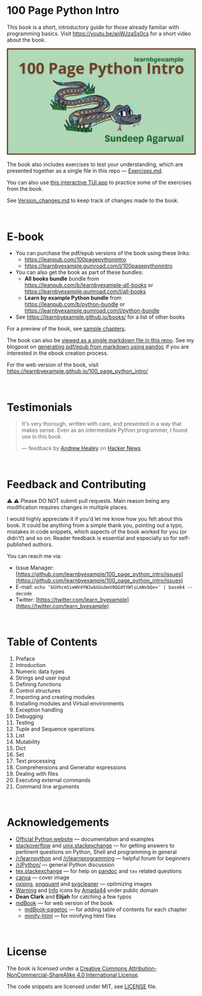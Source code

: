# 100 Page Python Intro

This book is a short, introductory guide for those already familiar with programming basics. Visit https://youtu.be/aoWJzaSs0cs for a short video about the book.

<p align="center"><img src="./images/py_intro_ls.png" alt="100 Page Python Intro ebook cover image" /></p>

The book also includes exercises to test your understanding, which are presented together as a single file in this repo — [Exercises.md](./exercises/Exercises.md).

You can also use [this interactive TUI app](https://github.com/learnbyexample/TUI-apps/tree/main/PythonExercises) to practice some of the exercises from the book.

See [Version_changes.md](./Version_changes.md) to keep track of changes made to the book.

<br>

# E-book

* You can purchase the pdf/epub versions of the book using these links:
    * https://leanpub.com/100pagepythonintro
    * https://learnbyexample.gumroad.com/l/100pagepythonintro
* You can also get the book as part of these bundles:
    * **All books bundle** bundle from https://leanpub.com/b/learnbyexample-all-books or https://learnbyexample.gumroad.com/l/all-books
    * **Learn by example Python bundle** from https://leanpub.com/b/python-bundle or https://learnbyexample.gumroad.com/l/python-bundle
* See https://learnbyexample.github.io/books/ for a list of other books

For a preview of the book, see [sample chapters](./sample_chapters/100_page_python_intro_sample.pdf).

The book can also be [viewed as a single markdown file in this repo](./100_page_python_intro.md). See my blogpost on [generating pdf/epub from markdown using pandoc](https://learnbyexample.github.io/customizing-pandoc/) if you are interested in the ebook creation process.

For the web version of the book, visit https://learnbyexample.github.io/100_page_python_intro/

<br>

# Testimonials

>It's very thorough, written with care, and presented in a way that makes sense. Even as an intermediate Python programmer, I found use in this book.
>
> — feedback by [Andrew Healey](https://healeycodes.com/) on [Hacker News](https://news.ycombinator.com/item?id=26082464)

<br>

# Feedback and Contributing

⚠️ ⚠️ Please DO NOT submit pull requests. Main reason being any modification requires changes in multiple places.

I would highly appreciate it if you'd let me know how you felt about this book. It could be anything from a simple thank you, pointing out a typo, mistakes in code snippets, which aspects of the book worked for you (or didn't!) and so on. Reader feedback is essential and especially so for self-published authors.

You can reach me via:

* Issue Manager: [https://github.com/learnbyexample/100_page_python_intro/issues](https://github.com/learnbyexample/100_page_python_intro/issues)
* E-mail: `echo 'bGVhcm5ieWV4YW1wbGUubmV0QGdtYWlsLmNvbQo=' | base64 --decode`
* Twitter: [https://twitter.com/learn_byexample](https://twitter.com/learn_byexample)

<br>

# Table of Contents

1. Preface
2. Introduction
3. Numeric data types
4. Strings and user input
5. Defining functions
6. Control structures
7. Importing and creating modules
8. Installing modules and Virtual environments
9. Exception handling
10. Debugging
11. Testing
12. Tuple and Sequence operations
13. List
14. Mutability
15. Dict
16. Set
17. Text processing
18. Comprehensions and Generator expressions
19. Dealing with files
20. Executing external commands
21. Command line arguments

<br>

# Acknowledgements

* [Official Python website](https://docs.python.org/3/) — documentation and examples
* [stackoverflow](https://stackoverflow.com/) and [unix.stackexchange](https://unix.stackexchange.com/) — for getting answers to pertinent questions on Python, Shell and programming in general
* [/r/learnpython](https://old.reddit.com/r/learnpython) and [/r/learnprogramming](https://old.reddit.com/r/learnprogramming) — helpful forum for beginners
* [/r/Python/](https://old.reddit.com/r/Python/) — general Python discussion
* [tex.stackexchange](https://tex.stackexchange.com/) — for help on [pandoc](https://github.com/jgm/pandoc/) and `tex` related questions
* [canva](https://www.canva.com/) — cover image
* [oxipng](https://github.com/shssoichiro/oxipng), [pngquant](https://pngquant.org/) and [svgcleaner](https://github.com/RazrFalcon/svgcleaner) — optimizing images
* [Warning](https://commons.wikimedia.org/wiki/File:Warning_icon.svg) and [Info](https://commons.wikimedia.org/wiki/File:Info_icon_002.svg) icons by [Amada44](https://commons.wikimedia.org/wiki/User:Amada44) under public domain
* **Dean Clark** and **Elijah** for catching a few typos
* [mdBook](https://github.com/rust-lang/mdBook) — for web version of the book
    * [mdBook-pagetoc](https://github.com/JorelAli/mdBook-pagetoc) — for adding table of contents for each chapter
    * [minify-html](https://github.com/wilsonzlin/minify-html) — for minifying html files

<br>

# License

The book is licensed under a [Creative Commons Attribution-NonCommercial-ShareAlike 4.0 International License](https://creativecommons.org/licenses/by-nc-sa/4.0/).

The code snippets are licensed under MIT, see [LICENSE](./LICENSE) file.

